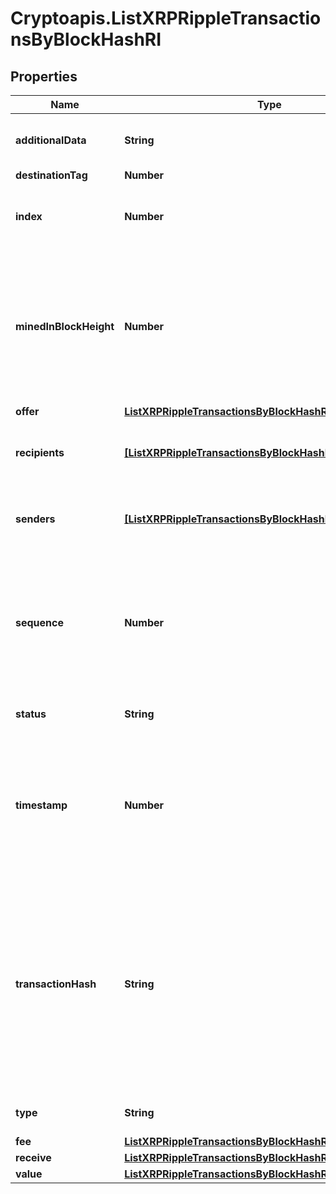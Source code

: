 # Cryptoapis.ListXRPRippleTransactionsByBlockHashRI

## Properties

Name | Type | Description | Notes
------------ | ------------- | ------------- | -------------
**additionalData** | **String** | Represents any additional data that may be needed. | [optional] 
**destinationTag** | **Number** |  | [optional] 
**index** | **Number** | Represents the index position of the transaction in the specific block. | 
**minedInBlockHeight** | **Number** | Represents the hight of the block where this transaction was mined/confirmed for first time. The height is defined as the number of blocks in the blockchain preceding this specific block. | 
**offer** | [**ListXRPRippleTransactionsByBlockHashRIOffer**](ListXRPRippleTransactionsByBlockHashRIOffer.md) |  | 
**recipients** | [**[ListXRPRippleTransactionsByBlockHashRIRecipientsInner]**](ListXRPRippleTransactionsByBlockHashRIRecipientsInner.md) | Represents an object of addresses that receive the transactions. | 
**senders** | [**[ListXRPRippleTransactionsByBlockHashRISendersInner]**](ListXRPRippleTransactionsByBlockHashRISendersInner.md) | Represents an object of addresses that provide the funds. | 
**sequence** | **Number** | Defines the transaction input&#39;s sequence as an integer, which is is used when transactions are replaced with newer versions before LockTime. | 
**status** | **String** | Defines the status of the transaction. | 
**timestamp** | **Number** | Defines the exact date/time in Unix Timestamp when this transaction was mined, confirmed or first seen in Mempool, if it is unconfirmed. | 
**transactionHash** | **String** | Represents the same as &#x60;transactionId&#x60; for account-based protocols like Ethereum, while it could be different in UTXO-based protocols like Bitcoin. E.g., in UTXO-based protocols &#x60;hash&#x60; is different from &#x60;transactionId&#x60; for SegWit transactions. | 
**type** | **String** | Defines the type of the transaction. | 
**fee** | [**ListXRPRippleTransactionsByBlockHashRIFee**](ListXRPRippleTransactionsByBlockHashRIFee.md) |  | 
**receive** | [**ListXRPRippleTransactionsByBlockHashRIReceive**](ListXRPRippleTransactionsByBlockHashRIReceive.md) |  | 
**value** | [**ListXRPRippleTransactionsByBlockHashRIValue**](ListXRPRippleTransactionsByBlockHashRIValue.md) |  | 


